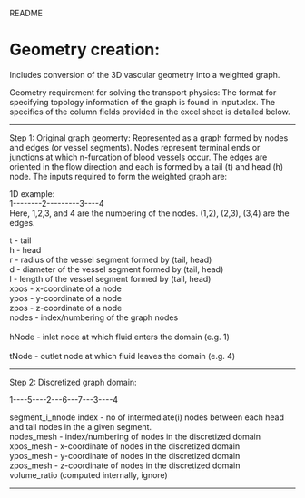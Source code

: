 
README

# Geometry creation:
Includes conversion of the 3D vascular geometry into a weighted graph.

Geometry requirement for solving the transport physics: The format for specifying topology information of the graph is found in input.xlsx.
The specifics of the column fields provided in the excel sheet is detailed below.

*****************************************************

Step 1:   Original graph geomerty:
Represented as a graph formed by nodes and edges (or vessel segments). Nodes represent terminal ends or junctions at which
n-furcation of blood vessels occur. The edges are oriented in the flow direction and each is formed by a tail (t) and head (h) node. The
inputs required to form the weighted graph are:  
 
1D example: <br />
1--------2---------3----4  <br />
Here, 1,2,3, and 4 are the numbering of the nodes. (1,2), (2,3), (3,4) are the edges.

t - tail <br />
h - head	 <br />
r - radius of the vessel segment formed by (tail, head)	 <br />
d - diameter of the vessel segment formed by (tail, head)	 <br />
l - length of the vessel segment formed by (tail, head)	 <br />
xpos -	x-coordinate of a node <br />
ypos - 	y-coordinate of a node <br />
zpos -  z-coordinate of a node	 <br />
nodes - index/numbering of the graph nodes  <br /> 	
hNode - inlet node at which fluid enters the domain (e.g. 1)  <br />	
tNode - outlet node at which fluid leaves the domain (e.g. 4)	 <br />

*****************************************************

Step 2: Discretized graph domain:

1----5----2---6---7---3----4


segment_i_nnode	index - no of intermediate(i) nodes between each head and tail nodes in the a given segment.  <br />
nodes_mesh - index/numbering of nodes in the discretized domain  <br />
xpos_mesh - x-coordinate of nodes in the discretized domain	 <br />
ypos_mesh - y-coordinate of nodes in the discretized domain	 <br />
zpos_mesh - z-coordinate of nodes in the discretized domain <br />
volume_ratio (computed internally, ignore)	 <br />

*****************************************************

